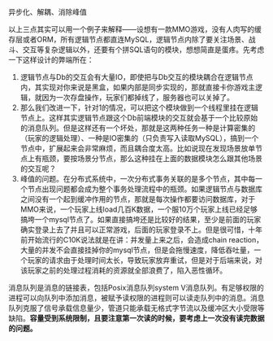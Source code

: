 异步化、解耦、消除峰值

以上三点其实可以用一个例子来解释——设想有一款MMO游戏，没有人肉写的缓存层或者ORM，所有逻辑节点都直连MySQL，逻辑节点内除了要关注场景、战斗、交互等复杂逻辑以外，还要有个拼SQL语句的模块，想想简直是蛋疼。先考虑一下这样设计的弊端所在：
1. 逻辑节点与Db的交互会有大量IO，即使把与Db交互的模块耦合在逻辑节点内，其实现对你来说是黑盒，如果内部是同步实现的，那就直接卡你游戏主逻辑，就因为一次存盘操作，玩家们都掉线了，服务器也可以关掉了。
2. 那么我们改进一下，针对1的情况，可以把这个模块做到一个线程里挂在逻辑节点上。这样其实逻辑节点跟这个Db前端模块的交互就会基于一个比较原始的消息队列。但是这样还有一个坏处，那就是这两种任务一种是计算密集的（玩家的逻辑处理）、一种是IO密集的（只负责写入读取MySQL），搞到一个节点中，扩展起来会非常麻烦，而且耦合度太高。比如说现在发现场景放单节点上有瓶颈，要按场景分节点，那么这种挂在上面的数据模块怎么跟其他场景的交互呢？
3. 峰值的问题。在分布式系统中，一次分布式事务关联的是多个节点，其中每一个节点出现问题都会成为整个事务处理流程中的瓶颈。如果逻辑节点与数据库之间没有一个起到缓冲作用的节点，那就是每次操作都要访问数据库，对于MMO来说，一个玩家上线load几百K数据，一个服10万个玩家上线已经足够搞垮一个mysql节点了。如果直接搞垮还是比较好的结果，至少是前面的玩家确实登录上去了并且可以正常游戏，后面的玩家登录不上。但是很可惜，十年前开始流行的C10K说法就是在讲：并发量上来之后，会造成chain reaction，大量的并发不会直接挂掉你的mysql节点，但是会拖慢速度，降低吞吐量，一个玩家的请求由于处理时间太长，导致玩家放弃重试，但是对于后端来说，对该玩家之前的处理过程消耗的资源就全部浪费了，陷入恶性循环。

消息队列是消息的链接表，包括Posix消息队列system V消息队列。有足够权限的进程可以向队列中添加消息，被赋予读权限的进程则可以读走队列中的消息。消息队列克服了信号承载信息量少，管道只能承载无格式字节流以及缓冲区大小受限等缺陷。**容量受到系统限制，且要注意第一次读的时候，要考虑上一次没有读完数据的问题。**